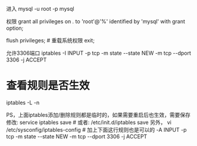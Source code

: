 进入
mysql -u root -p mysql

权限
grant all privileges on *.* to 'root'@'%' identified by 'mysql' with grant option;

flush privileges; # 重载系统权限
exit;

允许3306端口
iptables -I INPUT -p tcp -m state --state NEW -m tcp --dport 3306 -j ACCEPT
# 查看规则是否生效
iptables -L -n

PS，上面iptables添加/删除规则都是临时的，如果需要重启后也生效，需要保存修改:
service iptables save # 或者: /etc/init.d/iptables save
另外，
vi /etc/sysconfig/iptables-config  # 加上下面这行规则也是可以的
-A INPUT -p tcp -m state --state NEW -m tcp --dport 3306 -j ACCEPT



